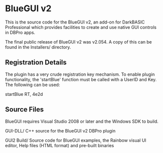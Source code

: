 BlueGUI v2
==========

This is the source code for the BlueGUI v2, an add-on for DarkBASIC Professional
which provides facilities to create and use native GUI controls in DBPro
apps.

The final public release of BlueGUI v2 was v2.054.
A copy of this can be found in the Installers/ directory.

## Registration Details

The plugin has a very crude registration key mechanism.
To enable plugin functionality, the 'startBlue' function
must be called with a UserID and Key. The following can be used:

startBlue RT, 4e2d

## Source Files

BlueGUI requires Visual Studio 2008 or later and the Windows SDK to build.

GUI-DLL/
	C++ source for the BlueGUI v2 DBPro plugin

GUI2 Build/
	Source code for BlueGUI examples, the Rainbow visual UI editor,
	Help files (HTML format) and pre-built binaries
